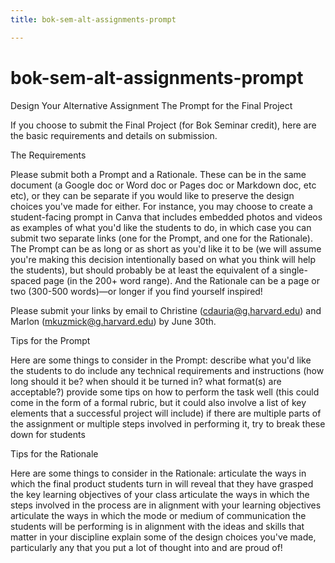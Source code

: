 ```yaml
---
title: bok-sem-alt-assignments-prompt

---
```


# bok-sem-alt-assignments-prompt

Design Your Alternative Assignment
The Prompt for the Final Project


If you choose to submit the Final Project (for Bok Seminar credit), here are the basic requirements and details on submission.

The Requirements

Please submit both a Prompt and a Rationale. These can be in the same document (a Google doc or Word doc or Pages doc or Markdown doc, etc etc), or they can be separate if you would like to preserve the design choices you've made for either. For instance, you may choose to create a student-facing prompt in Canva that includes embedded photos and videos as examples of what you'd like the students to do, in which case you can submit two separate links (one for the Prompt, and one for the Rationale). The Prompt can be as long or as short as you'd like it to be (we will assume you're making this decision intentionally based on what you think will help the students), but should probably be at least the equivalent of a single-spaced page (in the 200+ word range). And the Rationale can be a page or two (300-500 words)—or longer if you find yourself inspired!

Please submit your links by email to Christine (cdauria@g.harvard.edu) and Marlon (mkuzmick@g.harvard.edu) by June 30th.

Tips for the Prompt

Here are some things to consider in the Prompt:
describe what you'd like the students to do
include any technical requirements and instructions (how long should it be? when should it be turned in? what format(s) are acceptable?)
provide some tips on how to perform the task well (this could come in the form of a formal rubric, but it could also involve a list of key elements that a successful project will include)
if there are multiple parts of the assignment or multiple steps involved in performing it, try to break these down for students

Tips for the Rationale

Here are some things to consider in the Rationale:
articulate the ways in which the final product students turn in will reveal that they have grasped the key learning objectives of your class
articulate the ways in which the steps involved in the process are in alignment with your learning objectives
articulate the ways in which the mode or medium of communication the students will be performing is in alignment with the ideas and skills that matter in your discipline
explain some of the design choices you've made, particularly any that you put a lot of thought into and are proud of!

